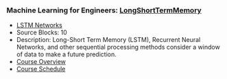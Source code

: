 ### Machine Learning for Engineers: [LongShortTermMemory](https://www.apmonitor.com/pds/index.php/Main/LongShortTermMemory)
- [LSTM Networks](https://www.apmonitor.com/pds/index.php/Main/LongShortTermMemory)
 - Source Blocks: 10
 - Description: Long-Short Term Memory (LSTM), Recurrent Neural Networks, and other sequential processing methods consider a window of data to make a future prediction.
- [Course Overview](https://apmonitor.com/pds)
- [Course Schedule](https://apmonitor.com/pds/index.php/Main/CourseSchedule)
